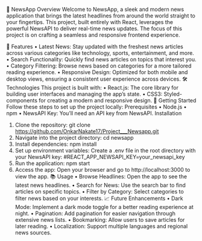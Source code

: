 📰 NewsApp
Overview
Welcome to NewsApp, a sleek and modern news application that brings the latest headlines from around the world straight to your fingertips. This project, built entirely with React, leverages the powerful NewsAPI to deliver real-time news updates. The focus of this project is on crafting a seamless and responsive frontend experience.


🌟 Features
•	Latest News: Stay updated with the freshest news articles across various categories like technology, sports, entertainment, and more.
•	Search Functionality: Quickly find news articles on topics that interest you.
•	Category Filtering: Browse news based on categories for a more tailored reading experience.
•	Responsive Design: Optimized for both mobile and desktop views, ensuring a consistent user experience across devices.
🛠️ Technologies
This project is built with:
•	React.js: The core library for building user interfaces and managing the app’s state.
•	CSS3: Styled-components for creating a modern and responsive design.
🚀 Getting Started
Follow these steps to set up the project locally:
Prerequisites
•	Node.js 
•	npm
•	NewsAPI Key: You’ll need an API key from NewsAPI.
Installation
1.	Clone the repository:
git clone https://github.com/OnkarNakate17/Project___Newsapp.git
2.	Navigate into the project directory:
cd newsapp
3.	Install dependencies:
npm install
4.	Set up environment variables:
Create a .env file in the root directory with your NewsAPI key:
#REACT_APP_NEWSAPI_KEY=your_newsapi_key
5.	Run the application:
npm start
6.	Access the app:
Open your browser and go to http://localhost:3000 to view the app.
📚 Usage
•	Browse Headlines: Open the app to see the latest news headlines.
•	Search for News: Use the search bar to find articles on specific topics.
•	Filter by Category: Select categories to filter news based on your interests.
📈 Future Enhancements
•	Dark Mode: Implement a dark mode toggle for a better reading experience at night.
•	Pagination: Add pagination for easier navigation through extensive news lists.
•	Bookmarking: Allow users to save articles for later reading.
•	Localization: Support multiple languages and regional news sources.

